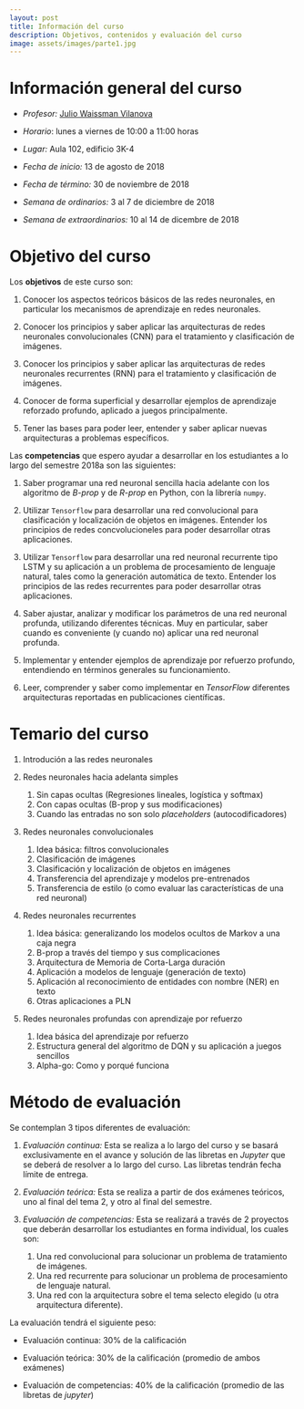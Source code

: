 ```yaml
---
layout: post
title: Información del curso
description: Objetivos, contenidos y evaluación del curso
image: assets/images/parte1.jpg
---
```


# Información general del curso

- *Profesor:* [Julio Waissman
  Vilanova](http://mat.uson.mx/~juliowaissman/)

- *Horario*: lunes a viernes de 10:00 a 11:00 horas

- *Lugar:* Aula 102, edificio 3K-4

- *Fecha de inicio:* 13 de agosto de 2018

- *Fecha de término:* 30 de noviembre de 2018

- *Semana de ordinarios:* 3 al 7 de diciembre de 2018

- *Semana de extraordinarios:* 10 al 14 de dicembre de 2018


# Objetivo del curso

Los **objetivos** de este curso son:

1. Conocer los aspectos teóricos básicos de las redes neuronales, en
   particular los mecanismos de aprendizaje en redes neuronales.

2. Conocer los principios y saber aplicar las arquitecturas de redes
   neuronales convolucionales (CNN) para el tratamiento y clasificación de imágenes.

2. Conocer los principios y saber aplicar las arquitecturas de redes
   neuronales recurrentes (RNN) para el tratamiento y clasificación de imágenes.

5. Conocer de forma superficial y desarrollar ejemplos de aprendizaje reforzado profundo, aplicado a
   juegos principalmente.

6. Tener las bases para poder leer, entender y saber aplicar nuevas arquitecturas a problemas específicos.

Las **competencias** que espero ayudar a desarrollar en los estudiantes a
lo largo del semestre 2018a son las siguientes:

1. Saber programar una red neuronal sencilla hacia adelante con los
   algoritmo de *B-prop* y de *R-prop* en Python, con la librería
   `numpy`.

2. Utilizar `Tensorflow` para desarrollar una red convolucional para
   clasificación y localización de objetos en imágenes. Entender los principios
   de redes concvolucioneles para poder desarrollar otras aplicaciones.

3. Utilizar `Tensorflow` para desarrollar una red neuronal recurrente tipo LSTM
   y su aplicación a un problema de procesamiento de lenguaje natural,
   tales como la generación automática de texto. Entender los principios
   de las redes recurrentes para poder desarrollar otras aplicaciones.

4. Saber ajustar, analizar y modificar los parámetros de una red
   neuronal profunda, utilizando diferentes técnicas. Muy en
   particular, saber cuando es conveniente (y cuando no) aplicar una
   red neuronal profunda.

5. Implementar y entender ejemplos de aprendizaje por refuerzo profundo,
   entendiendo en términos generales su funcionamiento.

6. Leer, comprender y saber como implementar en *TensorFlow* diferentes arquitecturas reportadas en
   publicaciones científicas.

# Temario del curso

1. Introdución a las redes neuronales

2. Redes neuronales hacia adelanta simples
   1. Sin capas ocultas (Regresiones lineales, logística y softmax)
   2. Con capas ocultas (B-prop y sus modificaciones)
   3. Cuando las entradas no son solo *placeholders* (autocodificadores)

3. Redes neuronales convolucionales
   1. Idea básica: filtros convolucionales
   2. Clasificación de imágenes
   3. Clasificación y localización de objetos en imágenes
   4. Transferencia del aprendizaje y modelos pre-entrenados
   5. Transferencia de estilo (o como evaluar las características de una red neuronal)

4. Redes neuronales recurrentes
   1. Idea básica: generalizando los modelos ocultos de Markov a una caja negra
   2. B-prop a través del tiempo y sus complicaciones
   3. Arquitectura de Memoria de Corta-Larga duración
   4. Aplicación a modelos de lenguaje (generación de texto)
   5. Aplicación al reconocimiento de entidades con nombre (NER) en texto
   6. Otras aplicaciones a PLN

5. Redes neuronales profundas con aprendizaje por refuerzo
   1. Idea básica del aprendizaje por refuerzo
   2. Estructura general del algoritmo de DQN y su aplicación a juegos sencillos
   3. Alpha-go: Como y porqué funciona


# Método de evaluación

Se contemplan 3 tipos diferentes de evaluación:

1. *Evaluación continua:* Esta se realiza a lo largo del curso y se
   basará exclusivamente en el avance y solución de las libretas en
   *Jupyter* que se deberá de resolver a lo largo del curso. Las libretas tendrán fecha límite de entrega.

2. *Evaluación teórica:* Esta se realiza a partir de dos exámenes
   teóricos, uno al final del tema 2, y otro al final del semestre.

3. *Evaluación de competencias:* Esta se realizará a través de 2
   proyectos que deberán desarrollar los estudiantes en forma
   individual, los cuales son:
   1. Una red convolucional para solucionar un problema de tratamiento de imágenes.
   2. Una red recurrente para solucionar un problema de procesamiento de lenguaje natural.
   3. Una red con la arquitectura sobre el tema selecto elegido (u
      otra arquitectura diferente).

La evaluación tendrá el siguiente peso:

- Evaluación continua: 30% de la calificación

- Evaluación teórica: 30% de la calificación (promedio de ambos
  exámenes)

- Evaluación de competencias: 40% de la calificación (promedio de las libretas de *jupyter*)

<!---
# Proyecto 1: Reconocimiento y localización de objetos en imágenes con RCNN

En este proyecto se desarrolla una aplicación de reconocimiento y localización de objetos en imágenes utilizando una variante de las redes convolucionales llamada *Regional Convolutional Neural Netkorks* (RCNN). La expicación de que es una RCNN, como entrenarla, como utilizar un modelo preentrenado y como realizar todo esto en la nube a través de los servicios de *Google Cloud* se encuentran bien expicados en cada uno de los proyectos realizados. Para muestra de lo que son capaces de realizar los estudiantes de la LCC, se listan los proyectos realizados.

- [**Pokedex** Reconocimiento de *pokemones*](https://ErickLF.github.io/Pokedex-R-CNN), por [**Erick Fernando López Fimbres**](https://ericklf.github.io).
- [Reconocimiento de víboras](https://alexis96.github.io/proyecto-CNN/), por **Fernando Alexis Martínez Valenzuela**.
- [Reconocimiento de *pokemones*](https://nanmon.github.io/redes-neuronales/) por **Luís Roberto Montaño Valdez**.
- [Reconocimento de botellas de cerveza](https://abmorenoc.github.io/Deteccion-de-objetos-en-imagenes/) por **Jesús Abraham Moreno Ceballos**.
- [Reconocimiento de *pokemones*](https://nanmon.github.io/redes-neuronales/) por **Luís Roberto Montaño Valdez**.

# Proyecto 2: Generación de texto en español (caracter por caracter) utilizando Redes Neuronales Recurrentes (RNN)

En este proyecto, los estudiantes demuestran su habilidad y conocimiento para desarrollar una RN que genere texto en español. En principio el proyecto consta de dos tareas:

1. Hacer un generador de nombre falsos de municipios de México, aprendiendo de la [lista de municipios de la República Mexicana](municipios.txt). Para esto, poner en una libreta de *Jupyter* bien comentado y parametrizado correctamente el método de RNN simple que se presenta en [este gist](https://gist.github.com/karpathy/d4dee566867f8291f086), o si quieres algo más sofisticado, está [este otro gist](https://gist.github.com/karpathy/587454dc0146a6ae21fc) que hace una implementación sencilla de las LSTM.

2. Hacer un generador de textos, los cuales pueden ser (aunque no se restringen) a:
   1. Generador de discursos políticos (los texots se pueden obtener del senado de la república o la camara de diputados).
   2. Generador de parrafos de teatro de la época de oro (a partir de las obras en el [proyecto Gutemberg](https://www.gutenberg.org/browse/languages/es)).
   3. Generador de tareas autom´icas (a partir de las infames tareas que se encuentran en [monografias.com](http://www.monografias.com).

Los proyectos realizados son los siguientes:

- [**G-Texts**: Generación de textos en español](https://ericklf.github.io/Generador-Textos-RNN/), por [**Erick Fernando López Fimbres**](https://ericklf.github.io).
- [Generación de textos políticos](https://alexis96.github.io/proyecto-RNN/), por **Fernando Alexis Martínez Valenzuela**.
- *En desarrollo* por **Luís Roberto Montaño Valdez**.
- *En desarrollo* por **Jesús Abraham Moreno Ceballos**.
- *En desarrollo* por **Luís Roberto Montaño Valdez**.

-->
